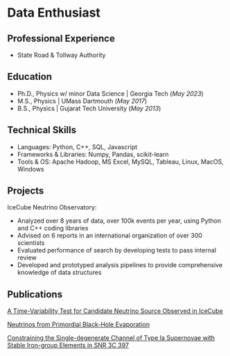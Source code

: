 # Data Enthusiast

## Professional Experience
- State Road & Tollway Authority

## Education
- Ph.D., Physics w/ minor Data Science | Georgia Tech (_May 2023_)								       		
- M.S., Physics	| UMass Dartmouth (_May 2017_)	 			        		
- B.S., Physics | Gujarat Tech University (_May 2013_)

## Technical Skills
- Languages: Python, C++, SQL, Javascript
- Frameworks & Libraries: Numpy, Pandas, scikit-learn
- Tools & OS: Apache Hadoop, MS Excel, MySQL, Tableau, Linux, MacOS, Windows

## Projects
IceCube Neutrino Observatory:
- Analyzed over 8 years of data, over 100k events per year, using Python and C++ coding libraries
- Advised on 6 reports in an international organization of over 300 scientists
- Evaluated performance of search by developing tests to pass internal review
- Developed and prototyped analysis pipelines to provide comprehensive knowledge of data structures

## Publications
[A Time-Variability Test for Candidate Neutrino Source Observed in IceCube](https://arxiv.org/abs/2110.06294)

[Neutrinos from Primordial Black-Hole Evaporation](https://arxiv.org/abs/1908.05403)

[Constraining the Single-degenerate Channel of Type Ia Supernovae with Stable Iron-group Elements in SNR 3C 397](https://iopscience.iop.org/article/10.3847/1538-4357/aa7134)
